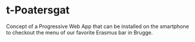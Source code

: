# t-Poatersgat

Concept of a Progressive Web App that can be installed on the smartphone to checkout the menu of our favorite Erasmus bar in Brugge.
